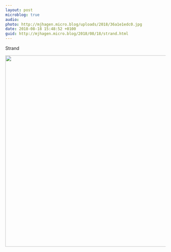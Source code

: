 ```yaml
---
layout: post
microblog: true
audio: 
photo: http://mjhagen.micro.blog/uploads/2018/36a1e1edc0.jpg
date: 2018-08-18 15:48:52 +0100
guid: http://mjhagen.micro.blog/2018/08/18/strand.html
---
```

Strand

<img src="http://mjhagen.micro.blog/uploads/2018/36a1e1edc0.jpg" width="600" height="600" />
